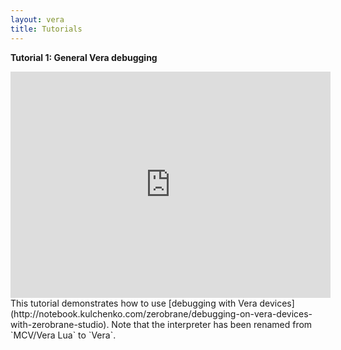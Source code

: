 ```yaml
---
layout: vera
title: Tutorials
---
```


**Tutorial 1: General Vera debugging**
<iframe width="512" height="362" src="http://www.youtube-nocookie.com/embed/iZV2xMAUNWg?vq=hd720&amp;rel=0" frameborder="0">&nbsp;</iframe>
This tutorial demonstrates how to use [debugging with Vera devices](http://notebook.kulchenko.com/zerobrane/debugging-on-vera-devices-with-zerobrane-studio).
Note that the interpreter has been renamed from `MCV/Vera Lua` to `Vera`.
